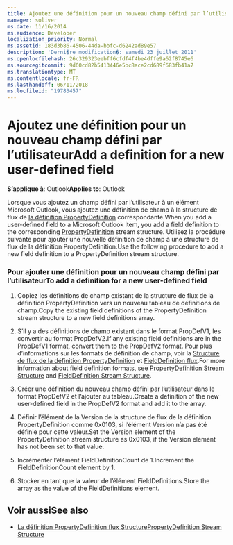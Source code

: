 ```yaml
---
title: Ajoutez une définition pour un nouveau champ défini par l’utilisateur
manager: soliver
ms.date: 11/16/2014
ms.audience: Developer
localization_priority: Normal
ms.assetid: 183d3b86-4506-44da-bbfc-d6242ad89e57
description: 'Derni�re modification�: samedi 23 juillet 2011'
ms.openlocfilehash: 26c329323eebff6cfdf4f4be4dffe9a62f8745e6
ms.sourcegitcommit: 9d60cd82b5413446e5bc8ace2cd689f683fb41a7
ms.translationtype: MT
ms.contentlocale: fr-FR
ms.lasthandoff: 06/11/2018
ms.locfileid: "19783457"
---
```

# <a name="add-a-definition-for-a-new-user-defined-field"></a><span data-ttu-id="ea26b-103">Ajoutez une définition pour un nouveau champ défini par l’utilisateur</span><span class="sxs-lookup"><span data-stu-id="ea26b-103">Add a definition for a new user-defined field</span></span>
 
<span data-ttu-id="ea26b-104">**S’applique à**: Outlook</span><span class="sxs-lookup"><span data-stu-id="ea26b-104">**Applies to**: Outlook</span></span> 
  
<span data-ttu-id="ea26b-105">Lorsque vous ajoutez un champ défini par l’utilisateur à un élément Microsoft Outlook, vous ajoutez une définition de champ à la structure de flux de [la définition PropertyDefinition](propertydefinition-stream-structure.md) correspondante.</span><span class="sxs-lookup"><span data-stu-id="ea26b-105">When you add a user-defined field to a Microsoft Outlook item, you add a field definition to the corresponding [PropertyDefinition](propertydefinition-stream-structure.md) stream structure.</span></span> <span data-ttu-id="ea26b-106">Utilisez la procédure suivante pour ajouter une nouvelle définition de champ à une structure de flux de la définition PropertyDefinition.</span><span class="sxs-lookup"><span data-stu-id="ea26b-106">Use the following procedure to add a new field definition to a PropertyDefinition stream structure.</span></span> 
  
### <a name="to-add-a-definition-for-a-new-user-defined-field"></a><span data-ttu-id="ea26b-107">Pour ajouter une définition pour un nouveau champ défini par l’utilisateur</span><span class="sxs-lookup"><span data-stu-id="ea26b-107">To add a definition for a new user-defined field</span></span>

1. <span data-ttu-id="ea26b-108">Copiez les définitions de champ existant de la structure de flux de la définition PropertyDefinition vers un nouveau tableau de définitions de champ.</span><span class="sxs-lookup"><span data-stu-id="ea26b-108">Copy the existing field definitions of the PropertyDefinition stream structure to a new field definitions array.</span></span> 
    
2. <span data-ttu-id="ea26b-109">S’il y a des définitions de champ existant dans le format PropDefV1, les convertir au format PropDefV2.</span><span class="sxs-lookup"><span data-stu-id="ea26b-109">If any existing field definitions are in the PropDefV1 format, convert them to the PropDefV2 format.</span></span> <span data-ttu-id="ea26b-110">Pour plus d’informations sur les formats de définition de champ, voir la [Structure de flux de la définition PropertyDefinition](propertydefinition-stream-structure.md) et [FieldDefinition flux](fielddefinition-stream-structure.md).</span><span class="sxs-lookup"><span data-stu-id="ea26b-110">For more information about field definition formats, see [PropertyDefinition Stream Structure](propertydefinition-stream-structure.md) and [FieldDefinition Stream Structure](fielddefinition-stream-structure.md).</span></span>
    
3. <span data-ttu-id="ea26b-111">Créer une définition du nouveau champ défini par l’utilisateur dans le format PropDefV2 et l’ajouter au tableau.</span><span class="sxs-lookup"><span data-stu-id="ea26b-111">Create a definition of the new user-defined field in the PropDefV2 format and add it to the array.</span></span>
    
4. <span data-ttu-id="ea26b-112">Définir l’élément de la Version de la structure de flux de la définition PropertyDefinition comme 0x0103, si l’élément Version n’a pas été définie pour cette valeur.</span><span class="sxs-lookup"><span data-stu-id="ea26b-112">Set the Version element of the PropertyDefinition stream structure as 0x0103, if the Version element has not been set to that value.</span></span>
    
5. <span data-ttu-id="ea26b-113">Incrémenter l’élément FieldDefinitionCount de 1.</span><span class="sxs-lookup"><span data-stu-id="ea26b-113">Increment the FieldDefinitionCount element by 1.</span></span>
    
6. <span data-ttu-id="ea26b-114">Stocker en tant que la valeur de l’élément FieldDefinitions.</span><span class="sxs-lookup"><span data-stu-id="ea26b-114">Store the array as the value of the FieldDefinitions element.</span></span>
    
## <a name="see-also"></a><span data-ttu-id="ea26b-115">Voir aussi</span><span class="sxs-lookup"><span data-stu-id="ea26b-115">See also</span></span>

- [<span data-ttu-id="ea26b-116">La définition PropertyDefinition flux Structure</span><span class="sxs-lookup"><span data-stu-id="ea26b-116">PropertyDefinition Stream Structure</span></span>](propertydefinition-stream-structure.md)

